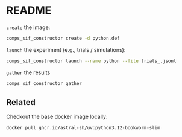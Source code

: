 # README

`create` the image:
```bash
comps_sif_constructor create -d python.def
```

`launch` the experiment (e.g., trials / simulations):
```bash
comps_sif_constructor launch --name python --file trials_.jsonl
```

`gather` the results
```bash
comps_sif_constructor gather
```

## Related

Checkout the base docker image locally:
```bash
docker pull ghcr.io/astral-sh/uv:python3.12-bookworm-slim
```